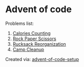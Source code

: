 # Advent of code
Problems list:
1. [Calories Counting](https://github.com/tomfran/advent-of-code/blob/main/src/01_Calories_Counting.py)
2. [Rock Paper Scissors](https://github.com/tomfran/advent-of-code/blob/main/src/02_Rock_Paper_Scissors.py)
3. [Rucksack Reorganization](https://github.com/tomfran/advent-of-code/blob/main/src/03_Rucksack_Reorganization.py)
4. [Camp Cleanup](https://github.com/tomfran/advent-of-code/blob/main/src/04_Camp_Cleanup.py)

Created via: [advent-of-code-setup](https://github.com/tomfran/advent-of-code-setup)